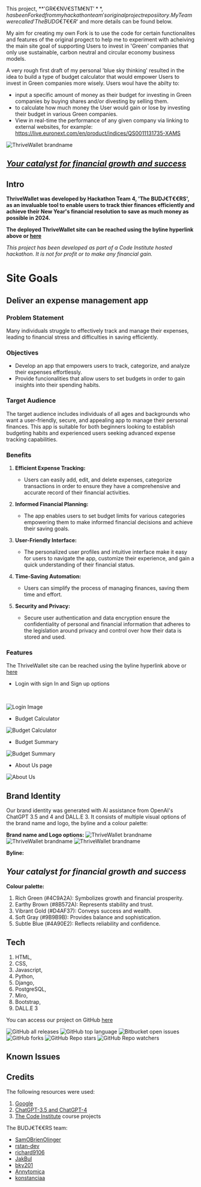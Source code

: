 This project, **'GR€€NV€STM€NT$'**, has been Forked from my hackathon team's original project reposiitory. My Team were called 'The BUDG€T€€R$' and more details can be found below.

My aim for creating my own Fork is to use the code for certain functionalites and features of the original progect to help me to experiment with acheiving the main site goal of supporting Users to invest in 'Green' companies that only use sustainable, carbon neutral and circular economy business models. 

A very rough first draft of my personal 'blue sky thinking' resulted in the idea to build a type of budget calculator that would empower Users to invest in Green companies more wisely. 
Users woul have the abilty to:

- input a specific amount of money as their budget for investing in Green companies by buying shares and/or divesting by selling them.
- to calculate how much money the User would gain or lose by investing their budget in various Green companies.
- View in real-time the performance of any given company via linking to external websites, for example: https://live.euronext.com/en/product/indices/QS0011131735-XAMS


 

![ThriveWallet brandname](./static/media/Version3_LinearBrandNameandLogo.png)
## [*Your catalyst for financial growth and success*](https://thrive-wallet-b5a54babd69b.herokuapp.com/ "ThriveWallet")

## Intro
**ThriveWallet was developed by Hackathon Team 4, 'The BUDJ€T€€RS', as an invaluable tool to enable users to track thier finances efficiently and achieve their New Year's financial resolution to save as much money as possible in 2024.**

**The deployed ThriveWallet site can be reached using the byline hyperlink above or [here](https://thrive-wallet-b5a54babd69b.herokuapp.com/ "ThriveWallet")**

*This project has been developed as part of a Code Institute hosted hackathon. It is not for profit or to make any financial gain.*

# Site Goals

## Deliver an expense management app

### Problem Statement
Many individuals struggle to effectively track and manage their expenses, leading to financial stress and difficulties in saving efficiently.

### Objectives
- Develop an app that empowers users to track, categorize, and analyze their expenses effortlessly.
- Provide funcionalities that allow users to set budgets in order to gain insights into their spending habits.

### Target Audience
The target audience includes individuals of all ages and backgrounds who want a user-friendly, secure, and appealing app to manage their personal finances. This app is suitable for both beginners looking to establish budgeting habits and experienced users seeking advanced expense tracking capabilities.

### Benefits
1. **Efficient Expense Tracking:**
   - Users can easily add, edit, and delete expenses, categorize transactions in order to ensure they have a comprehensive and accurate record of their financial activities.

2. **Informed Financial Planning:**
   - The app enables users to set budget limits for various categories empowering them to make informed financial decisions and achieve their saving goals.

3. **User-Friendly Interface:**
   - The personalized user profiles and intuitive interface make it easy for users to navigate the app, customize their experience, and gain a quick understanding of their financial status.

4. **Time-Saving Automation:**
   - Users can simplify the process of managing finances, saving them time and effort.

5. **Security and Privacy:**
   - Secure user authentication and data encryption ensure the confidentiality of personal and financial information that adheres to the legislation around privacy and control over how their data is stored and used.

### Features

The ThriveWallet site can be reached using the byline hyperlink above or [here](https://thrive-wallet-b5a54babd69b.herokuapp.com/ "ThriveWallet")

- Login with sign In and Sign up options
<br>

![Login Image](./docs/SignInandUp.png)

- Budget Calculator

 ![Budget Calculator](./docs/BudgetCalculator.png)

- Budget Summary

![Budget Summary](./docs/BudgetSummary.png)

- About Us page

![About Us](./docs/AboutUs.png)

## Brand Identity

Our brand identity was generated with AI assistance from OpenAI's ChatGPT 3.5 and 4 and DALL.E 3. It consists of multiple visual options of the brand name and logo, the byline and a colour palette:

**Brand name and Logo options:**
![ThriveWallet brandname](./static/media/Version3_LinearBrandNameandLogo.png)
![ThriveWallet brandname](./static/media/Version3_LogoOnly.png)
![ThriveWallet brandname](./static/media/Version3_BrandNameOnly_V2.png)

**Byline:**
## *Your catalyst for financial growth and success*

**Colour palette:**
1. Rich Green (#4C9A2A): Symbolizes growth and financial prosperity.
2. Earthy Brown (#8B572A): Represents stability and trust.
3. Vibrant Gold (#D4AF37): Conveys success and wealth.
4. Soft Gray (#9B9B9B): Provides balance and sophistication.
5. Subtle Blue (#4A90E2): Reflects reliability and confidence.



## Tech
1. HTML,
2. CSS,
3. Javascript,
4. Python,
5. Django,
6. PostgreSQL,
6. Miro,
7. Bootstrap,
8. DALL.E 3

You can access our project on GitHub [here](https://github.com/rstan-dev/jan24-hackathon "ThriveWallet Project")

![GitHub all releases](https://img.shields.io/github/downloads/rstan-dev/jan24-hackathon/total)
![GitHub top language](https://img.shields.io/github/languages/top/rstan-dev/jan24-hackathon?color=yellow)
![Bitbucket open issues](https://img.shields.io/bitbucket/issues/rstan-dev/jan24-hackathon)
![GitHub forks](https://img.shields.io/github/forks/rstan-dev/jan24-hackathon?style=social)
![GitHub Repo stars](https://img.shields.io/github/stars/rstan-dev/jan24-hackathon?style=social)
![GitHub Repo watchers](https://img.shields.io/github/watchers/rstan-dev/jan24-hackathon)


## Known Issues

## Credits
The following resources were used:
1. [Google](https://www.google.com/ "Google")
2. [ChatGPT-3.5 and ChatGPT-4](https://chat.openai.com/ "ChatGPT")
3. [The Code Institute](https://codeinstitute.net/full-stack-software-development-diploma/?utm_term=the%20code%20institute&utm_campaign=CI+-+UK+-+Search+-+Brand&utm_source=adwords&utm_medium=ppc&hsa_acc=8983321581&hsa_cam=1578649861&hsa_grp=62188641240&hsa_ad=635720257674&hsa_src=g&hsa_tgt=kwd-572567981978&hsa_kw=the%20code%20institute&hsa_mt=e&hsa_net=adwords&hsa_ver=3&gad_source=1&gclid=Cj0KCQiAwbitBhDIARIsABfFYILuXWM0fanFTlFcwI7ku6NJMSLl7B0mwo44q2y6L7BWgHUs3N8FYJAaAkKUEALw_wcB "Code Institute") course projects

The BUDJ€T€€RS team:
- [SamOBrienOlinger](https://github.com/SamOBrienOlinger)
- [rstan-dev](https://github.com/rstan-dev)
- [richard9106](https://github.com/richard9106)
- [JakBul](https://github.com/JakBul)
- [bky201](https://github.com/bky201)
- [Annytomica](https://github.com/Annytomica)
- [konstanciaa](https://github.com/konstanciaa)
